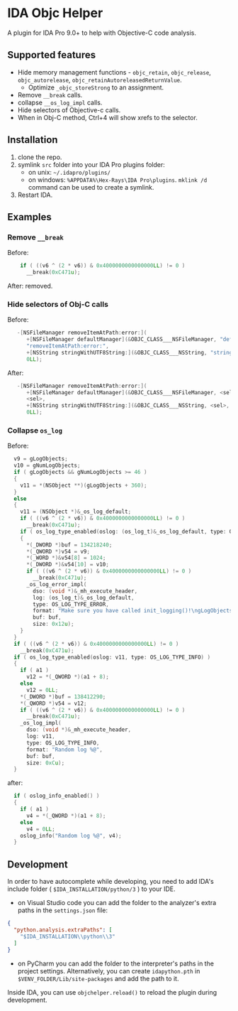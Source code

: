 # IDA Objc Helper
A plugin for IDA Pro 9.0+ to help with Objective-C code analysis.

## Supported features
- Hide memory management functions - `objc_retain`, `objc_release`, `objc_autorelease`, `objc_retainAutoreleasedReturnValue`. 
  - Optimize `_objc_storeStrong` to an assignment.
- Remove `__break` calls.
- collapse `__os_log_impl` calls.
- Hide selectors of Objective-c calls.
- When in Obj-C method, Ctrl+4 will show xrefs to the selector.

## Installation
1. clone the repo.
2. symlink `src` folder into your IDA Pro plugins folder:
    - on unix: `~/.idapro/plugins/`
    - on windows: `%APPDATA%\Hex-Rays\IDA Pro\plugins`. `mklink /d` command can be used to create a symlink.
3. Restart IDA. 

## Examples
### Remove `__break`
Before:
```c
    if ( ((v6 ^ (2 * v6)) & 0x4000000000000000LL) != 0 )
      __break(0xC471u);
```

After: removed.

### Hide selectors of Obj-C calls
Before:
```c
   -[NSFileManager removeItemAtPath:error:](
      +[NSFileManager defaultManager](&OBJC_CLASS___NSFileManager, "defaultManager"),
      "removeItemAtPath:error:",
      +[NSString stringWithUTF8String:](&OBJC_CLASS___NSString, "stringWithUTF8String:", *(_QWORD *)&buf[v5]),
      0LL);
```

After:
```c
   -[NSFileManager removeItemAtPath:error:](
      +[NSFileManager defaultManager](&OBJC_CLASS___NSFileManager, <sel>),
      <sel>,
      +[NSString stringWithUTF8String:](&OBJC_CLASS___NSString, <sel>, *(_QWORD *)&buf[v5]),
      0LL);
```

### Collapse `os_log`
Before:

```c
  v9 = gLogObjects;
  v10 = gNumLogObjects;
  if ( gLogObjects && gNumLogObjects >= 46 )
  {
    v11 = *(NSObject **)(gLogObjects + 360);
  }
  else
  {
    v11 = (NSObject *)&_os_log_default;
    if ( ((v6 ^ (2 * v6)) & 0x4000000000000000LL) != 0 )
      __break(0xC471u);
    if ( os_log_type_enabled(oslog: (os_log_t)&_os_log_default, type: OS_LOG_TYPE_ERROR) )
    {
      *(_DWORD *)buf = 134218240;
      *(_QWORD *)v54 = v9;
      *(_WORD *)&v54[8] = 1024;
      *(_DWORD *)&v54[10] = v10;
      if ( ((v6 ^ (2 * v6)) & 0x4000000000000000LL) != 0 )
        __break(0xC471u);
      _os_log_error_impl(
        dso: (void *)&_mh_execute_header,
        log: (os_log_t)&_os_log_default,
        type: OS_LOG_TYPE_ERROR,
        format: "Make sure you have called init_logging()!\ngLogObjects: %p, gNumLogObjects: %d",
        buf: buf,
        size: 0x12u);
    }
  }
  if ( ((v6 ^ (2 * v6)) & 0x4000000000000000LL) != 0 )
    __break(0xC471u);
  if ( os_log_type_enabled(oslog: v11, type: OS_LOG_TYPE_INFO) )
  {
    if ( a1 )
      v12 = *(_QWORD *)(a1 + 8);
    else
      v12 = 0LL;
    *(_DWORD *)buf = 138412290;
    *(_QWORD *)v54 = v12;
    if ( ((v6 ^ (2 * v6)) & 0x4000000000000000LL) != 0 )
      __break(0xC471u);
    _os_log_impl(
      dso: (void *)&_mh_execute_header,
      log: v11,
      type: OS_LOG_TYPE_INFO,
      format: "Random log %@",
      buf: buf,
      size: 0xCu);
  }
```

after:
```c
  if ( oslog_info_enabled() )
  {
    if ( a1 )
      v4 = *(_QWORD *)(a1 + 8);
    else
      v4 = 0LL;
    oslog_info("Random log %@", v4);
  }
```

## Development
In order to have autocomplete while developing, you need to add IDA's include folder ( `$IDA_INSTALLATION/python/3` ) to your IDE.
- on Visual Studio code you can add the folder to the analyzer's extra paths in the `settings.json` file:
```json
{
  "python.analysis.extraPaths": [
    "$IDA_INSTALLATION\\python\\3"
  ]
}
```
- on PyCharm you can add the folder to the interpreter's paths in the project settings. 
  Alternatively, you can create `idapython.pth` in `$VENV_FOLDER/Lib/site-packages` and add the path to it.

Inside IDA, you can use `objchelper.reload()` to reload the plugin during development.